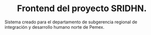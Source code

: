 <div align="center">

# Frontend del proyecto SRIDHN.

</div>

Sistema creado para el departamento de subgerencia regional de integración y desarrollo humano norte de Pemex.

